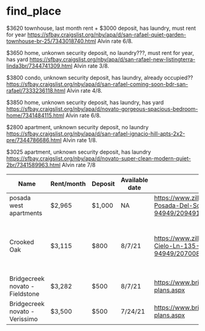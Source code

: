 # find_place


$3620 townhouse, last month rent + $3000 deposit, has laundry, must rent for year
https://sfbay.craigslist.org/nby/apa/d/san-rafael-quiet-garden-townhouse-br-25/7343018740.html
Alvin rate 6/8. 


$3650 home, unkonwn security deposit, no laundry???, must rent for year, has yard
https://sfbay.craigslist.org/nby/apa/d/san-rafael-new-listingterra-linda3br/7344741309.html
Alvin rate 3/8.



$3800 condo, unknown security deposit, has laundry, already occupied??
https://sfbay.craigslist.org/nby/apa/d/san-rafael-coming-soon-bdr-san-rafael/7333236118.html
Alvin rate 4/8.


$3850 home, unknown security deposit, has laundry, has yard
https://sfbay.craigslist.org/nby/apa/d/novato-gorgeous-spacious-bedroom-home/7341484115.html
Alvin rate 6/8.


$2800 apartment, unknown security deposit, no laundry
https://sfbay.craigslist.org/nby/apa/d/san-rafael-ignacio-hill-apts-2x2-pre/7344786686.html
Alvin rate 1/8.


$3025 apartment, unknown security deposit, has laundry
https://sfbay.craigslist.org/nby/apa/d/novato-super-clean-modern-quiet-2br/7341589963.html
Alvin rate 7/8

| Name | Rent/month | Deposit | Available date | Link | R Rate | A Rate | 
| --- | --- | --- | --- | --- | --- | --- |
| posada west apartments | $2,965 | $1,000 |  NA | https://www.zillow.com/homedetails/235-Posada-Del-Sol-575364384-Novato-CA-94949/2094917212_zpid/ | | 6/8
| Crooked Oak | $3,115 | $800 | 8/7/21 | https://www.zillow.com/homedetails/130-Cielo-Ln-135-303-Novato-CA-94949/2070082432_zpid/ | | 0/8 I lived there before stole my deposit
| Bridgecreek novato - Fieldstone | $3,282 | $500 | 8/7/21 |https://www.bridgecreekapartments.net/floor-plans.aspx |
| Bridgecreek novato - Verissimo | $3,500 |  $500 | 7/24/21 |https://www.bridgecreekapartments.net/floor-plans.aspx |
